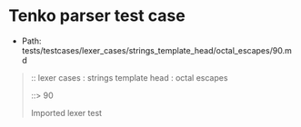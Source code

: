 # Tenko parser test case

- Path: tests/testcases/lexer_cases/strings_template_head/octal_escapes/90.md

> :: lexer cases : strings template head : octal escapes
>
> ::> 90
>
> Imported lexer test
>
> <template head> FourToSeven OctalDigit eol/eof

## FAIL

## Input

`````js
`\73
`````

## Output

_Note: the whole output block is auto-generated. Manual changes will be overwritten!_

Below follow outputs in four parsing modes: sloppy mode, strict mode script goal, module goal, web compat mode (always sloppy).

Note that the output parts are auto-generated by the test runner to reflect actual result.

### Sloppy mode

Parsed with script goal and as if the code did not start with strict mode header.

`````
throws: Lexer error!
    Illegal legacy octal escape in template, where octal escapes are never allowed

`\73
^^^^------- error
`````

### Strict mode

Parsed with script goal but as if it was starting with `"use strict"` at the top.

_Output same as sloppy mode._

### Module goal

Parsed with the module goal.

_Output same as sloppy mode._

### Web compat mode

Parsed in sloppy script mode but with the web compat flag enabled.

_Output same as sloppy mode._
